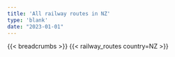 ```yaml
---
title: 'All railway routes in NZ'
type: 'blank'
date: "2023-01-01"
---
```


{{< breadcrumbs >}}
{{< railway_routes country=NZ >}}
